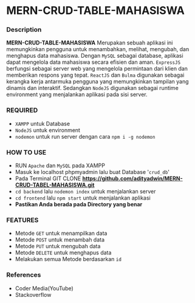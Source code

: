 # MERN-CRUD-TABLE-MAHASISWA

### Description
**MERN-CRUD-TABLE-MAHASISWA** Merupakan sebuah aplikasi ini memungkinkan pengguna untuk menambahkan, melihat, mengubah, dan menghapus data mahasiswa. Dengan `MySQL` sebagai database, aplikasi dapat mengelola data mahasiswa secara efisien dan aman. `ExpressJS` berfungsi sebagai server web yang mengelola permintaan dari klien dan memberikan respons yang tepat. `ReactJS` dan `Bulma` digunakan sebagai kerangka kerja antarmuka pengguna yang memungkinkan tampilan yang dinamis dan interaktif. Sedangkan `NodeJS` digunakan sebagai runtime environment yang menjalankan aplikasi pada sisi server.

### REQUIRED
- `XAMPP` untuk Database
- `NodeJS` untuk environment 
- `nodemon` untuk run server dengan cara `npm i -g nodemon`

### HOW TO USE
- RUN `Apache` dan `MySQL` pada XAMPP
- Masuk ke localhost phpmyadmin lalu buat Database '`crud_db`'
- Pada Terminal GIT CLONE **https://github.com/adityadwin/MERN-CRUD-TABEL-MAHASISWA.git**
- `cd backend` lalu `nodemon index` untuk menjalankan server
- `cd frontend` lalu `npm start` untuk menjalankan aplikasi
- **Pastikan Anda berada pada Directory yang benar**

### FEATURES
- Metode `GET` untuk menampilkan data
- Metode `POST` untuk menambah data
- Metode `PUT` untuk mengubah data
- Metode `DELETE` untuk menghapus data
- Melakukan semua Metode berdasarkan `id`

### References
- Coder Media(YouTube)
- Stackoverflow

